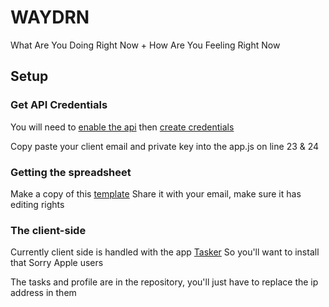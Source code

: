 # WAYDRN

What Are You Doing Right Now
+
How Are You Feeling Right Now

## Setup

### Get API Credentials

You will need to [enable the api](https://console.cloud.google.com/flows/enableapi?apiid=sheets.googleapis.com)
then [create credentials](https://developers.google.com/sheets/api/quickstart/nodejs#authorize_credentials_for_a_desktop_application)

Copy paste your client email and private key into the app.js on line 23 & 24

### Getting the spreadsheet

Make a copy of this [template](https://docs.google.com/spreadsheets/d/13kDO33IB1nm56qlHeq9o9EmHaJsOyPZ9Of2C10O83-E/edit?usp=sharing)
Share it with your email, make sure it has editing rights

### The client-side

Currently client side is handled with the app [Tasker](https://play.google.com/store/apps/details?id=net.dinglisch.android.taskerm&hl=en_US&gl=US&pli=1) So you'll want to install that
Sorry Apple users

The tasks and profile are in the repository, you'll just have to replace the ip address in them